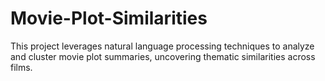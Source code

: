 # Movie-Plot-Similarities
This project leverages natural language processing techniques to analyze and cluster movie plot summaries, uncovering thematic similarities across films.
